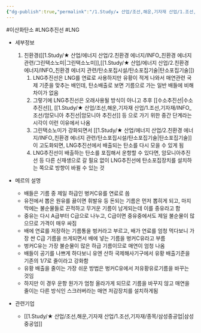 ```yaml
---
{"dg-publish":true,"permalink":"/1.Study/★ 산업/조선,해운,기자재 산업/1.조선,기자재/INFO_조선/LNG추진선/","created":"2024-11-20T21:02:29.277+09:00","updated":"2025-06-26T17:02:18.988+09:00"}
---
```


#이산화탄소 #LNG추진선 #LNG



- 세부정보
	1. 친환경([[1.Study/★ 산업/에너지 산업/2.친환경 에너지/INFO_친환경 에너지 관련/그린택소노미\|그린택소노미]],[[1.Study/★ 산업/에너지 산업/2.친환경 에너지/INFO_친환경 에너지 관련/탄소포집시설/탄소포집기술\|탄소포집기술]])
		1. LNG추진선은 LNG를 연료로 사용하지만 유황이 적게 나와서 매연관련 국제 기준을 맞추는 배인데, 탄소배출로 보면 기름으로 가는 일반 배들에 비해 차이가 없음
		2. 그렇기에 LNG추진선은 오래사용될 방식이 아니고 추후 [[수소추진선\|수소추진선]], [[1.Study/★ 산업/조선,해운,기자재 산업/1.조선,기자재/INFO_조선/암모니아 추진선\|암모니아 추진선]] 등 으로 가기 위한 중간 단계라는 시각이 이런 이유에서 나옴
		3. 그린택소노미가 강화되면서 [[1.Study/★ 산업/에너지 산업/2.친환경 에너지/INFO_친환경 에너지 관련/탄소포집시설/탄소포집기술\|탄소포집기술]]이 고도화되면, LNG추진선에서 배출되는 탄소를 다시 모을 수 있게 됨
		4. LNG추진선이 배출하는 탄소를 포집해서 운항할 수 있다면, 암모니아추진선 등 다른 신재생으로 갈 필요 없이 LNG추진선에 탄소포집장치를 설치하는 쪽으로 방향이 바뀔 수 있는 것


- 메르의 설명
	- 배들은 기름 중 제일 하급인 벙커C유를 연료로 씀
	- 유전에서 뽑은 원유를 끓이면 휘발유 등 돈되는 기름은 먼저 뽑히게 되고, 마지막에는 불순물들로 끈적하고 무거운 기름이 남게되는데 이를 중유라고 함
	- 중유는 다시 A급부터 C급으로 나누고, C급이면 중유중에서도 제일 불순물이 많으므로 가격이 매우 싸짐
	- 배에 연료를 저장하는 기름통을 벙커라고 부르고, 배가 연료를 엄청 먹다보니 가장 싼 C급 기름을 쓰게되면서 배에 넣는 기름을 벙커C유라고 부름
	- 벙커C유는 가장 불순물이 많은 하급 기름이므로 매연이 엄청 나옴
	- 배들이 공기를 나쁘게 하다보니 유엔 산하 국제해사기구에서 유황 배출기준을 기존의 1/7로 줄이라고 강화함
	-  유황 배출을 줄이는 가장 쉬운 방법은 벙커C유에서 저유황유로기름을 바꾸는 것임
	-  하지만 이 경우 운항 원가가 엄청 올라가게 되므로 기름을 바꾸지 않고 매연을 줄이는 다른 방식인 스크러버라는 매연 저감장치를 설치하게됨


- 관련기업
	- [[1.Study/★ 산업/조선,해운,기자재 산업/1.조선,기자재/종목/삼성중공업\|삼성중공업]]


